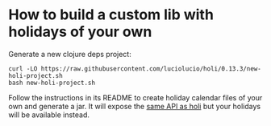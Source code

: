 # How to build a custom lib with holidays of your own

Generate a new clojure deps project:

```
curl -LO https://raw.githubusercontent.com/luciolucio/holi/0.13.3/new-holi-project.sh
bash new-holi-project.sh
```

Follow the instructions in its README to create holiday calendar files of your own and generate
a jar. It will expose the [same API as holi](https://cljdoc.org/d/io.github.luciolucio/holi/0.13.3/api/luciolucio.holi)
but your holidays will be available instead.
